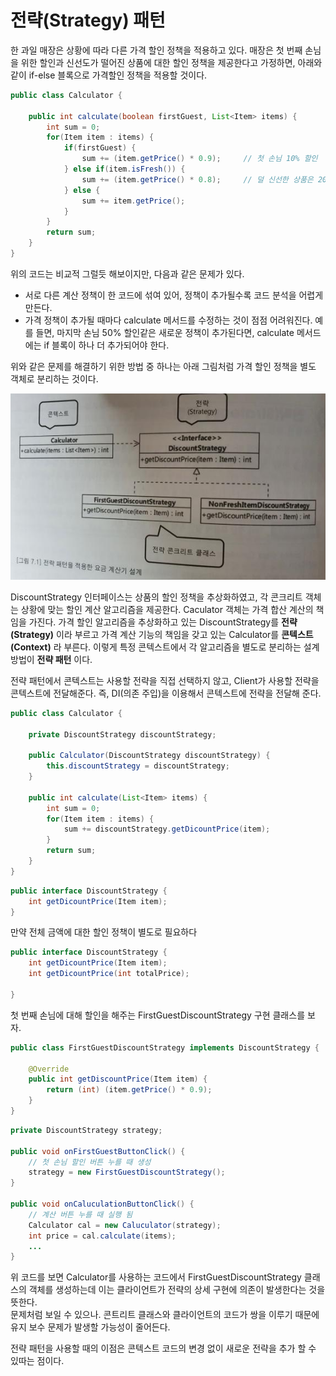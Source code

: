 # 전략\(Strategy\) 패턴



한 과일 매장은 상황에 따라 다른 가격 할인 정책을 적용하고 있다. 매장은 첫 번째 손님을 위한 할인과 신선도가 떨어진 상품에 대한 할인 정책을 제공한다고 가정하면, 아래와 같이 if-else 블록으로 가격할인 정책을 적용할 것이다.

```java
public class Calculator {

    public int calculate(boolean firstGuest, List<Item> items) {
        int sum = 0;
        for(Item item : items) {
            if(firstGuest) {
                sum += (item.getPrice() * 0.9);     // 첫 손님 10% 할인
            } else if(item.isFresh()) {
                sum += (item.getPrice() * 0.8);     // 덜 신선한 상품은 20% 할인
            } else {
                sum += item.getPrice();
            }
        }
        return sum;
    }
}
```

위의 코드는 비교적 그럴듯 해보이지만, 다음과 같은 문제가 있다.

* 서로 다른 계산 정책이 한 코드에 섞여 있어, 정책이 추가될수록 코드 분석을 어렵게 만든다.
* 가격 정책이 추가될 때마다 calculate 메서드를 수정하는 것이 점점 어려워진다. 예를 들면, 마지막 손님 50% 할인같은 새로운 정책이 추가된다면, calculate 메서드에는 if 블록이 하나 더 추가되어야 한다.

위와 같은 문제를 해결하기 위한 방법 중 하나는 아래 그림처럼 가격 할인 정책을 별도 객체로 분리하는 것이다.

![](../../../.gitbook/assets/image%20%2840%29.png)

DiscountStrategy 인터페이스는 상품의 할인 정책을 추상화하였고, 각 콘크리트 객체는 상황에 맞는 할인 계산 알고리즘을 제공한다. Caculator 객체는 가격 합산 계산의 책임을 가진다. 가격 할인 알고리즘을 추상화하고 있는 DiscountStrategy를 **전략\(Strategy\)** 이라 부르고 가격 계산 기능의 책임을 갖고 있는 Calculator를 **콘텍스트\(Context\)** 라 부른다. 이렇게 특정 콘텍스트에서 각 알고리즘을 별도로 분리하는 설계 방법이 **전략 패턴** 이다.

전략 패턴에서 콘텍스트는 사용할 전략을 직접 선택하지 않고, Client가 사용할 전략을 콘텍스트에 전달해준다. 즉, DI\(의존 주입\)을 이용해서 콘텍스트에 전략을 전달해 준다.



```java
public class Calculator {

    private DiscountStrategy discountStrategy;

    public Calculator(DiscountStrategy discountStrategy) {
        this.discountStrategy = discountStrategy;
    }

    public int calculate(List<Item> items) {
        int sum = 0;
        for(Item item : items) {
            sum += discountStrategy.getDicountPrice(item);
        }
        return sum;
    }
}
```

```java
public interface DiscountStrategy {
    int getDicountPrice(Item item);
}
```

만약 전체 금액에 대한 할인 정책이 별도로 필요하다

```java
public interface DiscountStrategy {
    int getDicountPrice(Item item);
    int getDicountPrice(int totalPrice);

}
```

첫 번째 손님에 대해 할인을 해주는 FirstGuestDiscountStrategy 구현 클래스를 보자.

```java
public class FirstGuestDiscountStrategy implements DiscountStrategy {
    
    @Override
    public int getDiscountPrice(Item item) {
        return (int) (item.getPrice() * 0.9);
    }
}
```

```java
private DiscountStrategy strategy;

public void onFirstGuestButtonClick() {
    // 첫 손님 할인 버튼 누를 때 생성 
    strategy = new FirstGuestDiscountStrategy();
}

public void onCaluculationButtonClick() {
    // 계산 버튼 누를 때 실행 됨
    Calculator cal = new Caluculator(strategy);
    int price = cal.calculate(items);
    ...
}
```

위 코드를 보면 Calculator를 사용하는 코드에서 FirstGuestDiscountStrategy 클래스의 객체를 생성하는데 이는 클라이언트가 전략의 상세 구현에 의존이 발생한다는 것을 뜻한다.  
문제처럼 보일 수 있으나. 콘트리트 클래스와 클라이언트의 코드가 쌍을 이루기 때문에 유지 보수 문제가 발생할 가능성이 줄어든다.

전략 패턴을 사용할 때의 이점은 콘텍스트 코드의 변경 없이 새로운 전략을 추가 할 수 있따는 점이다.

